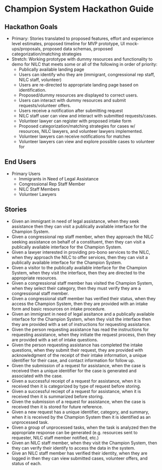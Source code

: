 # Champion System Hackathon Guide

## Hackathon Goals

- Primary: Stories translated to proposed features, effort and experience level estimates, proposed timeline for MVP prototype, UI mock-ups/proposals, proposed data schemas, proposed categorization/matching strategies
- Stretch: Working prototype with dummy resources and functionality to demo for NILC that meets some or all of the following in order of priority:
  - Publically available landing page
  - Users can identify who they are (immigrant, congressional rep staff, NILC staff, volunteer) 
  - Users are re-directed to appropriate landing page based on identification.
  - Proposed/dummy resources are displayed to correct users.
  - Users can interact with dummy resources and submit requests/volunteer offers.
  - Users receive a notification after submitting request
  - NILC staff user can view and interact with submitted requests/cases.
  - Volunteer lawyer can register with proposed intake form
  - Proposed categorization/matching strategies for cases w/ resources, NILC lawyers, and volunteer lawyers implemented.
  - Volunteer lawyers can receive notifications for matches
  - Volunteer lawyers can view and explore possible cases to volunteer for

## End Users

- Primary Users
  - Immigrants in Need of Legal Assistance
  - Congressional Rep Staff Member
  - NILC Staff Members
  - Volunteer Lawyers

## Stories

- Given an immigrant in need of legal assistance, when they seek assistance then they can visit a publically available interface for the Champion System.
- Given a congressional rep staff member, when they approach the NILC seeking assistance on behalf of a constituent, then they can visit a publically available interface for the Champion System.
- Given a lawyer interested in providing pro-bono services to the NILC, when they approach the NILC to offer services, then they can visit a publically available interface for the Champion System.
- Given a visitor to the publically available interface for the Champion System, when they visit the interface, then they are directed to the appropriate resources.
- Given a congressional staff member has visited the Champion System, when they select their category, then they must verify they are a congressional staff member.
- Given a congressional staff member has verified their status, when they access the Champion System, then they are provided with an intake form and basic resources on intake procedure.
- Given an immigrant in need of legal assitance and a publically available interface for the Champion System, when they visit the interface then they are provided with a set of instructions for requesting assistance.
- Given the person requesting assistance has read the instructions for requesting assistance, when they initiate the request process, then they are provided with a set of intake questions.
- Given the person requesting assistance has completed the intake questions, when they submit their request, they are provided with acknowledgment of the receipt of their intake information, a unique identifier for their case, and contact information for follow up.
- Given the submission of a request for assistance, when the case is received then a unique identifier for the case is generated and associated with the case.
- Given a successful receipt of a request for assistance, when it is received then it is categorized by type of request before storing.
- Given a successful reciept of a request for assistance, when it is received then it is summarized before storing.
- Given the submission of a request for assistance, when the case is received then it is stored for future reference.
- Given a new request has a unique identifier, category, and summary, when it is received by the Champion System then it is identified as an unprocessed task.
- Given a group of unprocessed tasks, when the task is analyzed then the appropriate response can be generated (e.g. resources sent to requester, NILC staff member notified, etc.)
- Given an NILC staff member, when they visit the Champion System, then they can verify their identify to access the data in the system.
- Give an NILC staff member has verified their identity, when they are logged in then they can view submitted cases, volunteer offers, and status of each.
